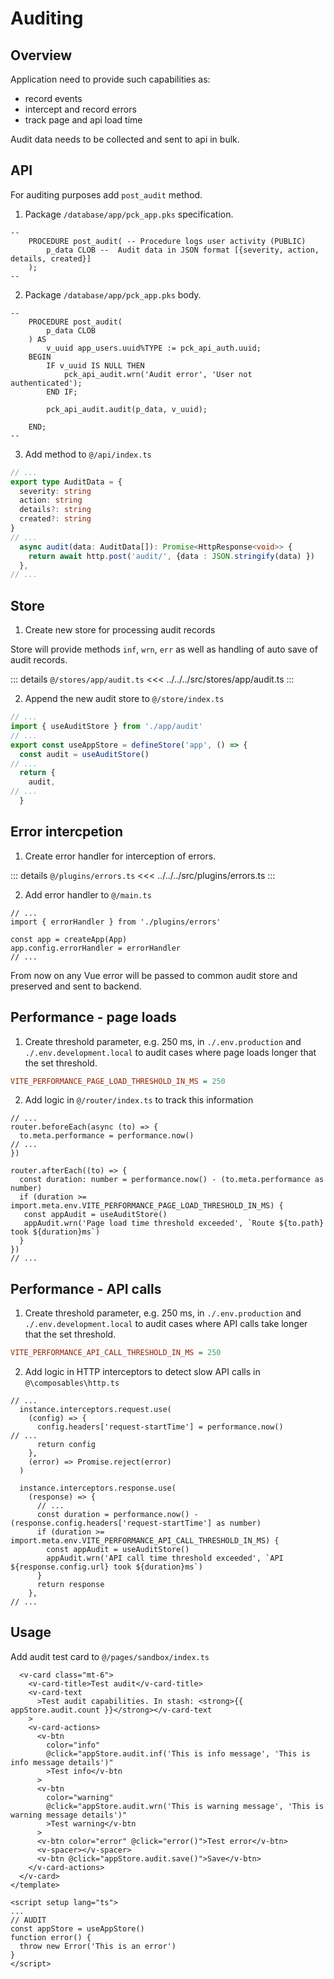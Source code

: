 # Auditing

## Overview

Application need to provide such capabilities as:

- record events
- intercept and record errors
- track page and api load time

Audit data needs to be collected and sent to api in bulk.

## API

For auditing purposes add `post_audit` method.

1. Package `/database/app/pck_app.pks` specification.

```plsql
--
    PROCEDURE post_audit( -- Procedure logs user activity (PUBLIC)
        p_data CLOB --  Audit data in JSON format [{severity, action, details, created}]
    );
--
```

2. Package `/database/app/pck_app.pks` body.

```plsql
--
    PROCEDURE post_audit(
        p_data CLOB
    ) AS
        v_uuid app_users.uuid%TYPE := pck_api_auth.uuid;
    BEGIN
        IF v_uuid IS NULL THEN
            pck_api_audit.wrn('Audit error', 'User not authenticated');
        END IF;

        pck_api_audit.audit(p_data, v_uuid);

    END;
--
```

3. Add method to `@/api/index.ts`

```ts
// ...
export type AuditData = {
  severity: string
  action: string
  details?: string
  created?: string
}
// ...
  async audit(data: AuditData[]): Promise<HttpResponse<void>> {
    return await http.post('audit/', {data : JSON.stringify(data) })
  },
// ...
```

## Store

1. Create new store for processing audit records

Store will provide methods `inf`, `wrn`, `err` as well as handling of auto save of audit records.

::: details `@/stores/app/audit.ts`
<<< ../../../src/stores/app/audit.ts
:::

2. Append the new audit store to `@/store/index.ts`

```ts
// ...
import { useAuditStore } from './app/audit'
// ...
export const useAppStore = defineStore('app', () => {
  const audit = useAuditStore()
// ...
  return {
    audit,
// ...
  }
```

## Error intercpetion

1. Create error handler for interception of errors.

::: details `@/plugins/errors.ts`
<<< ../../../src/plugins/errors.ts
:::

2. Add error handler to `@/main.ts`

```ts{2,5}
// ...
import { errorHandler } from './plugins/errors'

const app = createApp(App)
app.config.errorHandler = errorHandler
// ...
```

From now on any Vue error will be passed to common audit store and preserved and sent to backend.

## Performance - page loads

1. Create threshold parameter, e.g. 250 ms, in `./.env.production` and `./.env.development.local` to audit cases where page loads longer that the set threshold.

```ini
VITE_PERFORMANCE_PAGE_LOAD_THRESHOLD_IN_MS = 250
```

2. Add logic in `@/router/index.ts` to track this information

```ts{3,7-13}
// ...
router.beforeEach(async (to) => {
  to.meta.performance = performance.now()
// ...
})

router.afterEach((to) => {
  const duration: number = performance.now() - (to.meta.performance as number)
  if (duration >= import.meta.env.VITE_PERFORMANCE_PAGE_LOAD_THRESHOLD_IN_MS) {
   const appAudit = useAuditStore()
   appAudit.wrn('Page load time threshold exceeded', `Route ${to.path} took ${duration}ms`)
  }
})
// ...
```

## Performance - API calls

1. Create threshold parameter, e.g. 250 ms, in `./.env.production` and `./.env.development.local` to audit cases where API calls take longer that the set threshold.

```ini
VITE_PERFORMANCE_API_CALL_THRESHOLD_IN_MS = 250
```

2. Add logic in HTTP interceptors to detect slow API calls in `@\composables\http.ts`

```ts{4,13-17}
// ...
  instance.interceptors.request.use(
    (config) => {
      config.headers['request-startTime'] = performance.now()
// ...
      return config
    },
    (error) => Promise.reject(error)
  )

  instance.interceptors.response.use(
    (response) => {
      // ...
      const duration = performance.now() - (response.config.headers['request-startTime'] as number)
      if (duration >= import.meta.env.VITE_PERFORMANCE_API_CALL_THRESHOLD_IN_MS) {
        const appAudit = useAuditStore()
        appAudit.wrn('API call time threshold exceeded', `API ${response.config.url} took ${duration}ms`)
      }
      return response
    },
// ...
```

## Usage

Add audit test card to `@/pages/sandbox/index.ts`

```vue
  <v-card class="mt-6">
    <v-card-title>Test audit</v-card-title>
    <v-card-text
      >Test audit capabilities. In stash: <strong>{{ appStore.audit.count }}</strong></v-card-text
    >
    <v-card-actions>
      <v-btn
        color="info"
        @click="appStore.audit.inf('This is info message', 'This is info message details')"
        >Test info</v-btn
      >
      <v-btn
        color="warning"
        @click="appStore.audit.wrn('This is warning message', 'This is warning message details')"
        >Test warning</v-btn
      >
      <v-btn color="error" @click="error()">Test error</v-btn>
      <v-spacer></v-spacer>
      <v-btn @click="appStore.audit.save()">Save</v-btn>
    </v-card-actions>
  </v-card>
</template>

<script setup lang="ts">
...
// AUDIT
const appStore = useAppStore()
function error() {
  throw new Error('This is an error')
}
</script>
```
